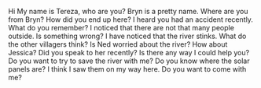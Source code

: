 Hi
My name is Tereza, who are you?
Bryn is a pretty name.
Where are you from Bryn?
How did you end up here?
I heard you had an accident recently. What do you remember?
I noticed that there are not that many people outside. Is something wrong?
I have noticed that the river stinks.
What do the other villagers think?
Is Ned worried about the river?
How about Jessica? Did you speak to her recently?
Is there any way I could help you?
Do you want to try to save the river with me?
Do you know where the solar panels are?
I think I saw them on my way here. Do you want to come with me?